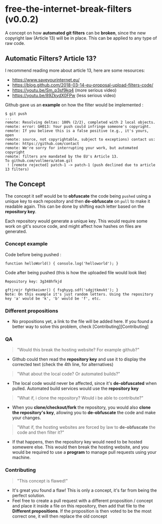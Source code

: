 # free-the-internet-break-filters (v0.0.2)
A concept on how **automated git filters** can be **broken**, since the new copyright law (Article 13) will be in place. This can be applied to any type of raw code.

## Automatic Filters? Article 13?
I recommend reading more about article 13, here are some resources:
- https://www.saveyourinternet.eu/
- https://blog.github.com/2018-03-14-eu-proposal-upload-filters-code/
- https://youtu.be/Sm_p3sf9kq4 (more serious video)
- https://youtu.be/89ZkydX0FPw (less serious video)

Github gave us an **example** on how the filter would be implemented :
```
$ git push 
...
remote: Resolving deltas: 100% (2/2), completed with 2 local objects.
remote: error: GH013: Your push could infringe someone's copyright.
remote: If you believe this is a false positive (e.g., it's yours, open
remote: source, not copyrightable, subject to exceptions) contact us:
remote: https://github.com/contact
remote: We're sorry for interrupting your work, but automated copyright
remote: filters are mandated by the EU's Article 13.
To github.com/vollmera/atom.git
 ! [remote rejected] patch-1 -> patch-1 (push declined due to article 13 filters)
 ```

## The Concept
The concept it self would be to **obfuscate** the code being ```pushed``` using a unique key to each repository and then **de-obfuscate** on ```pull``` to make it readable again. This can be done by shifting each letter based on the **repository key**.

Each repository would generate a unique key.
This would require some work on git's source code, and might affect how hashes on files are generated.

### Concept example
Code before being pushed :
```
function helloWorld() { console.log('helloworld'); }
```

Code after being pushed (this is how the uploaded file would look like)
```
Repository key: 3g348hfkjd

gftjrejr fghtkeivmr() { fsghyyg.sdf('sdgjtkmvkt'); }
Note: On this example it's just random letters. Using the repository key 'a' would be 'k', 'b' would be 'f', etc.
```

### Different propositions
- No propositions yet, a link to the file will be added here. If you found a better way to solve this problem, check [Contributing][Contributing]

### QA
> "Would this break the hosting website? For example github?"
- Github could then read the **repository key** and use it to display the corrected text (check the 4th line, for alternatives)

> "What about the local code? Or automated builds?"
- The local code would never be affected, since it's **de-obfuscated** when pulled. Automated build services would use the **repository key**

> "What if, i clone the repository? Would i be able to contribute?"
- When you **clone/checkout/fork** the repository, you would also **clone the repository's key**, allowing you to **de-obfuscate** the code and make your changes.

> "What if, the hosting websites are forced by law to **de-obfuscate** the code and then filter it?"
- If that happens, then the repository key would need to be hosted somewere else. This would then break the hosting website, and you would be required to use a **program** to manage pull requests using your machine.

### Contributing
> "This concept is flawed!"
- It's great you found a flaw! This is only a concept, it's far from being the perfect solution.
- Feel free to create a pull request with a different proposition / concept and place it inside a file on this repository, then add that file to the **Different propositions**. If the proposition is then voted to be the most correct one, it will then replace the old concept
